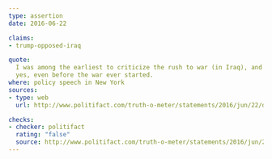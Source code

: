 ```yaml
---
type: assertion
date: 2016-06-22

claims:
- trump-opposed-iraq

quote:
  I was among the earliest to criticize the rush to war (in Iraq), and
  yes, even before the war ever started.
where: policy speech in New York
sources:
- type: web
  url: http://www.politifact.com/truth-o-meter/statements/2016/jun/22/donald-trump/trump-still-wrong-his-claim-opposed-iraq-war-ahead/

checks:
- checker: politifact
  rating: "false"
  source: http://www.politifact.com/truth-o-meter/statements/2016/jun/22/donald-trump/trump-still-wrong-his-claim-opposed-iraq-war-ahead/
---
```

